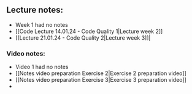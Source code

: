 ## Lecture notes:
- Week 1 had no notes
- [[Code Lecture 14.01.24 - Code Quality 1|Lecture week 2]]
- [[Lecture 21.01.24 - Code Quality 2|Lecture week 3]]|
### Video notes:
* Video 1 had no notes
* [[Notes video preparation Exercise 2|Exercise 2 preparation video]]
* [[Notes video preparation Exercise 3|Exercise 3 preparation video]]
* 